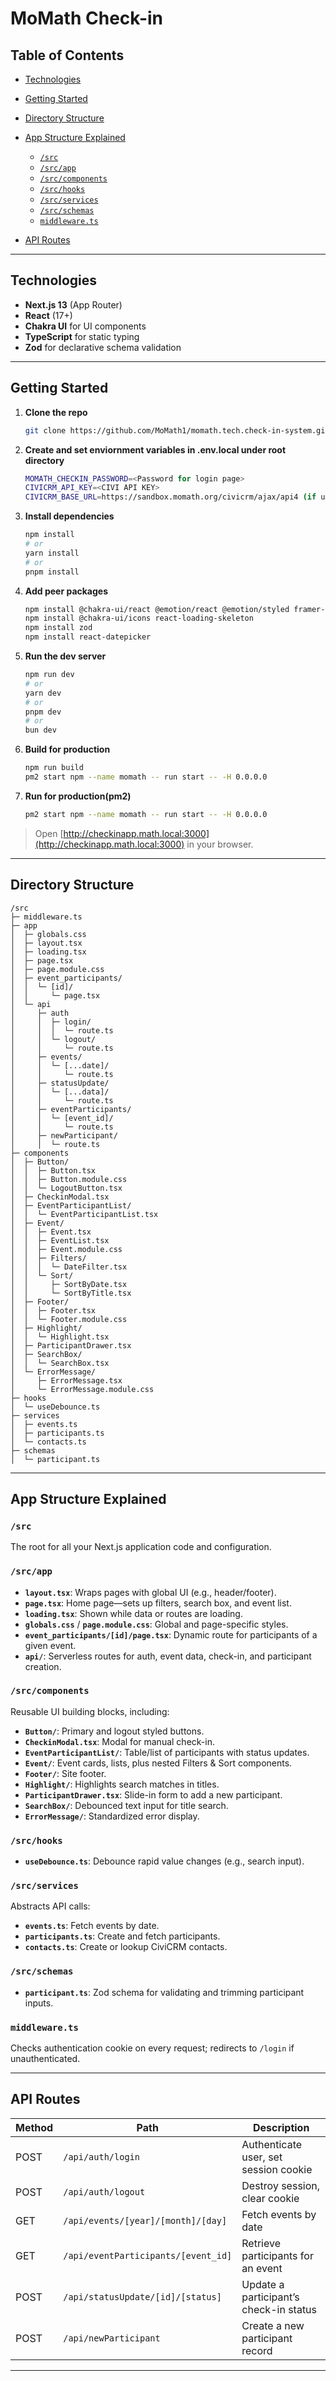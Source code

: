 # MoMath Check-in

## Table of Contents

- [Technologies](#technologies)
- [Getting Started](#getting-started)
- [Directory Structure](#directory-structure)
- [App Structure Explained](#app-structure-explained)

  - [`/src`](#src)
  - [`/src/app`](#srcapp)
  - [`/src/components`](#srccomponents)
  - [`/src/hooks`](#srchooks)
  - [`/src/services`](#srcservices)
  - [`/src/schemas`](#srcschemas)
  - [`middleware.ts`](#middlewarets)

- [API Routes](#api-routes)

---

## Technologies

- **Next.js 13** (App Router)
- **React** (17+)
- **Chakra UI** for UI components
- **TypeScript** for static typing
- **Zod** for declarative schema validation

---

## Getting Started

1. **Clone the repo**

   ```bash
   git clone https://github.com/MoMath1/momath.tech.check-in-system.git
   ```

2. **Create and set enviornment variables in .env.local under root directory**
   ```bash
   MOMATH_CHECKIN_PASSWORD=<Password for login page>
   CIVICRM_API_KEY=<CIVI API KEY>
   CIVICRM_BASE_URL=https://sandbox.momath.org/civicrm/ajax/api4 (if use sandbox for testing)
   ```
3. **Install dependencies**

   ```bash
   npm install
   # or
   yarn install
   # or
   pnpm install
   ```

4. **Add peer packages**

   ```bash
   npm install @chakra-ui/react @emotion/react @emotion/styled framer-motion
   npm install @chakra-ui/icons react-loading-skeleton
   npm install zod
   npm install react-datepicker
   ```

5. **Run the dev server**

   ```bash
   npm run dev
   # or
   yarn dev
   # or
   pnpm dev
   # or
   bun dev
   ```

6. **Build for production**

   ```bash
   npm run build
   pm2 start npm --name momath -- run start -- -H 0.0.0.0
   ```

7. **Run for production(pm2)**

   ```bash
   pm2 start npm --name momath -- run start -- -H 0.0.0.0
   ```

> Open [http://checkinapp.math.local:3000](http://checkinapp.math.local:3000) in your browser.

---

## Directory Structure

```text
/src
├─ middleware.ts
├─ app
│  ├─ globals.css
│  ├─ layout.tsx
│  ├─ loading.tsx
│  ├─ page.tsx
│  ├─ page.module.css
│  ├─ event_participants/
│  │  └─ [id]/
│  │     └─ page.tsx
│  └─ api
│     ├─ auth
│     │  ├─ login/
│     │  │  └─ route.ts
│     │  └─ logout/
│     │     └─ route.ts
│     ├─ events/
│     │  └─ [...date]/
│     │     └─ route.ts
│     ├─ statusUpdate/
│     │  └─ [...data]/
│     │     └─ route.ts
│     ├─ eventParticipants/
│     │  └─ [event_id]/
│     │     └─ route.ts
│     ├─ newParticipant/
│     │  └─ route.ts
├─ components
│  ├─ Button/
│  │  ├─ Button.tsx
│  │  ├─ Button.module.css
│  │  └─ LogoutButton.tsx
│  ├─ CheckinModal.tsx
│  ├─ EventParticipantList/
│  │  └─ EventParticipantList.tsx
│  ├─ Event/
│  │  ├─ Event.tsx
│  │  ├─ EventList.tsx
│  │  ├─ Event.module.css
│  │  ├─ Filters/
│  │  │  └─ DateFilter.tsx
│  │  └─ Sort/
│  │     ├─ SortByDate.tsx
│  │     └─ SortByTitle.tsx
│  ├─ Footer/
│  │  ├─ Footer.tsx
│  │  └─ Footer.module.css
│  ├─ Highlight/
│  │  └─ Highlight.tsx
│  ├─ ParticipantDrawer.tsx
│  ├─ SearchBox/
│  │  └─ SearchBox.tsx
│  └─ ErrorMessage/
│     ├─ ErrorMessage.tsx
│     └─ ErrorMessage.module.css
├─ hooks
│  └─ useDebounce.ts
├─ services
│  ├─ events.ts
│  ├─ participants.ts
│  └─ contacts.ts
├─ schemas
│  └─ participant.ts
```

---

## App Structure Explained

### `/src`

The root for all your Next.js application code and configuration.

### `/src/app`

- **`layout.tsx`**: Wraps pages with global UI (e.g., header/footer).
- **`page.tsx`**: Home page—sets up filters, search box, and event list.
- **`loading.tsx`**: Shown while data or routes are loading.
- **`globals.css`** / **`page.module.css`**: Global and page-specific styles.
- **`event_participants/[id]/page.tsx`**: Dynamic route for participants of a given event.
- **`api/`**: Serverless routes for auth, event data, check-in, and participant creation.

### `/src/components`

Reusable UI building blocks, including:

- **`Button/`**: Primary and logout styled buttons.
- **`CheckinModal.tsx`**: Modal for manual check-in.
- **`EventParticipantList/`**: Table/list of participants with status updates.
- **`Event/`**: Event cards, lists, plus nested Filters & Sort components.
- **`Footer/`**: Site footer.
- **`Highlight/`**: Highlights search matches in titles.
- **`ParticipantDrawer.tsx`**: Slide-in form to add a new participant.
- **`SearchBox/`**: Debounced text input for title search.
- **`ErrorMessage/`**: Standardized error display.

### `/src/hooks`

- **`useDebounce.ts`**: Debounce rapid value changes (e.g., search input).

### `/src/services`

Abstracts API calls:

- **`events.ts`**: Fetch events by date.
- **`participants.ts`**: Create and fetch participants.
- **`contacts.ts`**: Create or lookup CiviCRM contacts.

### `/src/schemas`

- **`participant.ts`**: Zod schema for validating and trimming participant inputs.

### `middleware.ts`

Checks authentication cookie on every request; redirects to `/login` if unauthenticated.

---

## API Routes

| Method | Path                                | Description                            |
| ------ | ----------------------------------- | -------------------------------------- |
| POST   | `/api/auth/login`                   | Authenticate user, set session cookie  |
| POST   | `/api/auth/logout`                  | Destroy session, clear cookie          |
| GET    | `/api/events/[year]/[month]/[day]`  | Fetch events by date                   |
| GET    | `/api/eventParticipants/[event_id]` | Retrieve participants for an event     |
| POST   | `/api/statusUpdate/[id]/[status]`   | Update a participant’s check-in status |
| POST   | `/api/newParticipant`               | Create a new participant record        |

---
